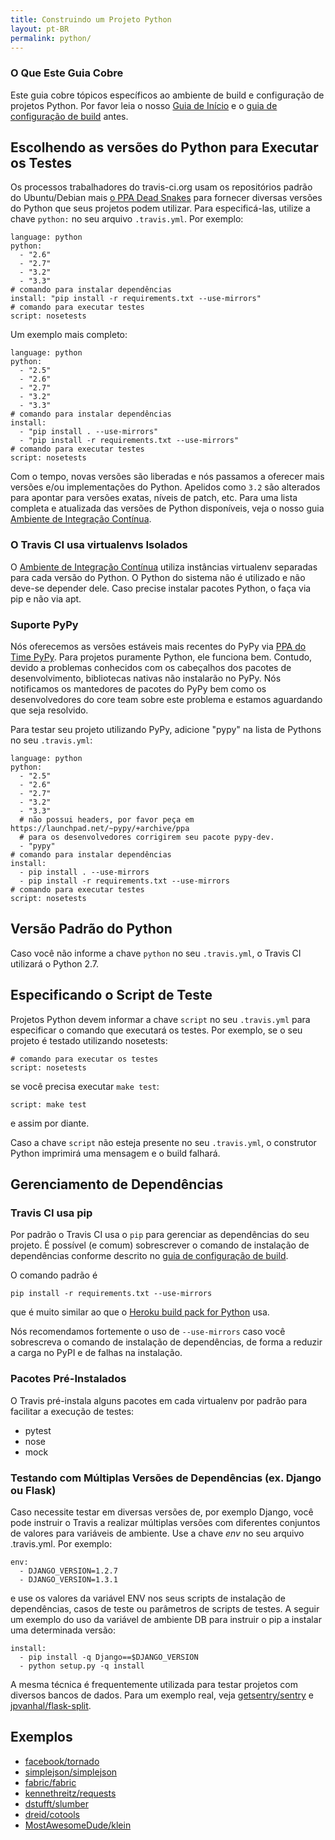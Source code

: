 ```yaml
---
title: Construindo um Projeto Python
layout: pt-BR
permalink: python/
---
```


### O Que Este Guia Cobre

Este guia cobre tópicos específicos ao ambiente de build e configuração de projetos Python. Por favor leia o nosso [Guia de Início](/pt_BR/docs/user/getting-started/) e o [guia de configuração de build](/pt_BR/docs/user/build-configuration/) antes.

## Escolhendo as versões do Python para Executar os Testes

Os processos trabalhadores do travis-ci.org usam os repositórios padrão do Ubuntu/Debian mais [o PPA Dead Snakes](https://launchpad.net/~fkrull/+archive/deadsnakes) para fornecer diversas versões do Python que seus projetos podem utilizar. Para especificá-las, utilize a chave `python:` no seu arquivo `.travis.yml`. Por exemplo:

    language: python
    python:
      - "2.6"
      - "2.7"
      - "3.2"
      - "3.3"
    # comando para instalar dependências
    install: "pip install -r requirements.txt --use-mirrors"
    # comando para executar testes
    script: nosetests

Um exemplo mais completo:

    language: python
    python:
      - "2.5"
      - "2.6"
      - "2.7"
      - "3.2"
      - "3.3"
    # comando para instalar dependências
    install:
      - "pip install . --use-mirrors"
      - "pip install -r requirements.txt --use-mirrors"
    # comando para executar testes
    script: nosetests

Com o tempo, novas versões são liberadas e nós passamos a oferecer mais versões e/ou implementações do Python. Apelidos como `3.2` são alterados para apontar para versões exatas, níveis de patch, etc.
Para uma lista completa e atualizada das versões de Python disponíveis, veja o nosso guia [Ambiente de Integração Contínua](/pt-BR/docs/user/ci-environment/).

### O Travis CI usa virtualenvs Isolados

O [Ambiente de Integração Contínua](/pt-BR/docs/user/ci-environment/) utiliza instâncias virtualenv separadas para cada versão do Python. O Python do sistema não é utilizado e não deve-se depender dele. Caso precise instalar pacotes Python, o faça via pip e não via apt.

### Suporte PyPy

Nós oferecemos as versões estáveis mais recentes do PyPy via [PPA do Time PyPy](https://launchpad.net/~pypy/+archive/ppa). Para projetos puramente Python, ele funciona bem. Contudo, devido a problemas conhecidos com os cabeçalhos dos pacotes de desenvolvimento, bibliotecas nativas não instalarão no PyPy. Nós notificamos os mantedores de pacotes do PyPy bem como os desenvolvedores do core team sobre este problema e estamos aguardando que seja resolvido.

Para testar seu projeto utilizando PyPy, adicione "pypy" na lista de Pythons no seu `.travis.yml`:

    language: python
    python:
      - "2.5"
      - "2.6"
      - "2.7"
      - "3.2"
      - "3.3"
      # não possui headers, por favor peça em https://launchpad.net/~pypy/+archive/ppa
      # para os desenvolvedores corrigirem seu pacote pypy-dev.
      - "pypy"
    # comando para instalar dependências
    install:
      - pip install . --use-mirrors
      - pip install -r requirements.txt --use-mirrors
    # comando para executar testes
    script: nosetests 


## Versão Padrão do Python

Caso você não informe a chave `python` no seu `.travis.yml`, o Travis CI utilizará o Python 2.7.

## Especificando o Script de Teste

Projetos Python devem informar a chave `script` no seu `.travis.yml` para especificar o comando que executará os testes. Por exemplo, se o seu projeto é testado utilizando nosetests:

    # comando para executar os testes
    script: nosetests

se você precisa executar `make test`:

    script: make test

e assim por diante.

Caso a chave `script` não esteja presente no seu `.travis.yml`, o construtor Python imprimirá uma mensagem e o build falhará.

## Gerenciamento de Dependências

### Travis CI usa pip

Por padrão o Travis CI usa o `pip` para gerenciar as dependências do seu projeto. É possível (e comum) sobrescrever o comando de instalação de dependências conforme descrito no [guia de configuração de build](/pt_BR/docs/user/build-configuration/).

O comando padrão é

    pip install -r requirements.txt --use-mirrors

que é muito similar ao que o [Heroku build pack for Python](https://github.com/heroku/heroku-buildpack-python/) usa.

Nós recomendamos fortemente o uso de `--use-mirrors` caso você sobrescreva o comando de instalação de dependências, de forma a reduzir a carga no PyPI e de falhas na instalação.

### Pacotes Pré-Instalados

O Travis pré-instala alguns pacotes em cada virtualenv por padrão para facilitar a execução de testes:

- pytest
- nose
- mock

### Testando com Múltiplas Versões de Dependências (ex. Django ou Flask)

Caso necessite testar em diversas versões de, por exemplo Django, você pode instruir o Travis a realizar múltiplas versões com diferentes conjuntos de valores para variáveis de ambiente. Use a chave *env* no seu arquivo .travis.yml. Por exemplo:

    env:
      - DJANGO_VERSION=1.2.7
      - DJANGO_VERSION=1.3.1

e use os valores da variável ENV nos seus scripts de instalação de dependências, casos de teste ou parâmetros de scripts de testes. A seguir um exemplo do uso da variável de ambiente DB para instruir o pip a instalar uma determinada versão:

    install:
      - pip install -q Django==$DJANGO_VERSION
      - python setup.py -q install

A mesma técnica é frequentemente utilizada para testar projetos com diversos bancos de dados. Para um exemplo real, veja [getsentry/sentry](https://github.com/getsentry/sentry/blob/master/.travis.yml) e [jpvanhal/flask-split](https://github.com/jpvanhal/flask-split/blob/master/.travis.yml).

## Exemplos

* [facebook/tornado](https://github.com/facebook/tornado/blob/master/.travis.yml)
* [simplejson/simplejson](https://github.com/simplejson/simplejson/blob/master/.travis.yml)
* [fabric/fabric](http://github.com/fabric/fabric/blob/master/.travis.yml)
* [kennethreitz/requests](https://github.com/kennethreitz/requests/blob/master/.travis.yml)
* [dstufft/slumber](https://github.com/dstufft/slumber/blob/master/.travis.yml)
* [dreid/cotools](https://github.com/dreid/cotools/blob/master/.travis.yml)
* [MostAwesomeDude/klein](https://github.com/MostAwesomeDude/klein/blob/master/.travis.yml)
